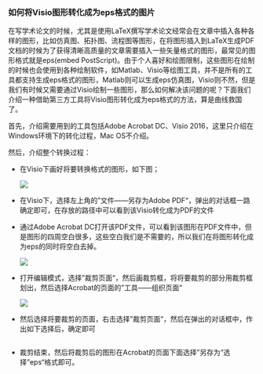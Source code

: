 ### 如何将Visio图形转化成为eps格式的图片

在写学术论文的时候，尤其是使用LaTeX撰写学术论文经常会在文章中插入各种各样的图形，比如仿真图、拓扑图、流程图等图形，在将图形插入到LaTeX生成PDF文档的时候为了获得清晰高质量的文章需要插入一些矢量格式的图形，最常见的图形格式就是eps(embed PostScript)。由于个人喜好和绘图限制，这些图形在绘制的时候也会使用到各种绘制软件，如Matlab、Visio等绘图工具，并不是所有的工具都支持生成eps格式的图形，Matlab则可以生成eps仿真图，Visio则不然，但是我们有时候又需要通过Visio绘制一些图形，那么如何解决该问题的呢？下面我们介绍一种借助第三方工具将Visio图形转化成为eps格式的方法，算是曲线救国了。

首先，介绍需要用到的工具包括Adobe Acrobat DC、Visio 2016，这里只介绍在Windows环境下的转化过程，Mac OS不介绍。

然后，介绍整个转换过程：

* 在Visio下画好将要转换格式的图形，如下图；

  ![](https://lynnlaulsl.files.wordpress.com/2017/01/qqe688aae59bbe20170117203941.png)

* 在Visio下，选择左上角的”文件——另存为Adobe PDF“，弹出的对话框一路确定即可，在存放的路径中可以看到该Visio转化成为PDF的文件

* 通过Adobe Acrobat DC打开该PDF文件，可以看到该图形在PDF文件中，但是图形的四周空白很多，这些空白我们是不需要的，所以我们在将图形转化成为eps的同时将空白去掉。

  ![](https://lynnlaulsl.files.wordpress.com/2017/01/qqe688aae59bbe20170117204407.png)

* 打开编辑模式，选择”裁剪页面“，然后画裁剪框，将将要裁剪的部分用裁剪框划出，然后选择Acrobat的页面的”工具——组织页面“

  ![](https://lynnlaulsl.files.wordpress.com/2017/01/qqe688aae59bbe20170117204738.png)

* 然后选择将要裁剪的页面，右击选择”裁剪页面“，然后在弹出的对话框中，作出如下选择后，确定即可

  ![]()

* 裁剪结束，然后将裁剪后的图形在Acrobat的页面下面选择”另存为“选择”eps“格式即可。
